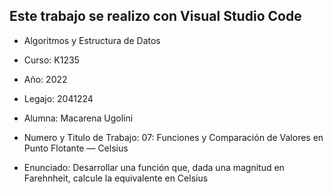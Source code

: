 ## Este trabajo se realizo con Visual Studio Code

- Algoritmos y Estructura de Datos
- Curso: K1235
- Año: 2022
- Legajo: 2041224
- Alumna: Macarena Ugolini

- Numero y Titulo de Trabajo:
 07: Funciones y Comparación de Valores en Punto Flotante — Celsius
- Enunciado:
 Desarrollar una función que, dada una magnitud en Farehnheit, calcule la
equivalente en Celsius

